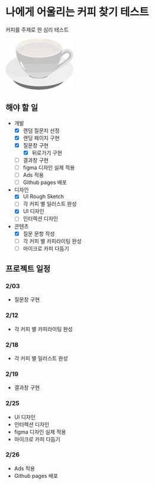 # 나에게 어울리는 커피 찾기 테스트
커피를 주제로 한 심리 테스트

![커피티아이 로고](./src/img/emptyCup.png)

## 해야 할 일
- 개발
    - [x] 랜덤 질문지 선정
    - [x] 랜딩 페이지 구현
    - [x] 질문창 구현
        - [x] 뒤로가기 구현
    - [ ] 결과창 구현
    - [ ] figma 디자인 실제 적용
    - [ ] Ads 적용
    - [ ] Github pages 배포
- 디자인
    - [x] UI Rough Sketch
    - [ ] 각 커피 별 일러스트 완성
    - [x] UI 디자인
    - [ ] 인터렉션 디자인
- 콘텐츠
    - [x] 질문 문항 작성
    - [ ] 각 커피 별 카피라이팅 완성
    - [ ] 마이크로 카피 다듬기

## 프로젝트 일정
### 2/03
- 질문창 구현

### 2/12
- 각 커피 별 카피라이팅 완성

### 2/18
- 각 커피 별 일러스트 완성

### 2/19
- 결과창 구현

### 2/25
- UI 디자인
- 인터렉션 디자인
- figma 디자인 실제 적용
- 마이크로 카피 다듬기

### 2/26
- Ads 적용
- Github pages 배포
